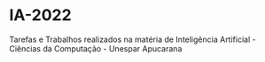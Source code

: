# IA-2022
Tarefas e Trabalhos realizados na matéria de Inteligência Artificial - Ciências da Computação - Unespar Apucarana
